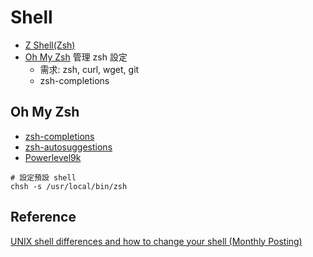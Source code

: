 # Shell

* [Z Shell\(Zsh](https://www.zsh.org/)[\)](https://github.com/ohmyzsh/ohmyzsh)
* [Oh My Zsh](https://github.com/ohmyzsh/ohmyzsh) 管理 zsh 設定
  * 需求: zsh, curl, wget, git
  * zsh-completions

## Oh My Zsh

* [zsh-completions](https://github.com/zsh-users/zsh-completions)
* [zsh-autosuggestions](https://github.com/zsh-users/zsh-autosuggestions)
* [Powerlevel9k](https://github.com/Powerlevel9k/powerlevel9k)

```text
# 設定預設 shell
chsh -s /usr/local/bin/zsh
```

## Reference

[UNIX shell differences and how to change your shell \(Monthly Posting\)](http://www.faqs.org/faqs/unix-faq/shell/shell-differences/)


